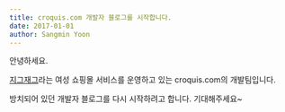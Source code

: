 ```yaml
---
title: croquis.com 개발자 블로그를 시작합니다.
date: 2017-01-01
author: Sangmin Yoon
---
```


안녕하세요.

[지그재그](http://zigzag.kr/)라는 여성 쇼핑몰 서비스를
운영하고 있는 croquis.com의 개발팀입니다.

방치되어 있던 개발자 블로그를 다시 시작하려고 합니다.
기대해주세요~
